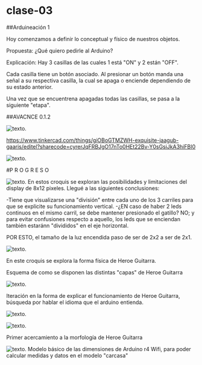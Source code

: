 # clase-03
##Arduineación 1

Hoy comenzamos a definir lo conceptual y físico de nuestros objetos.

Propuesta: ¿Qué quiero pedirle al Arduino?



Explicación: Hay 3 casillas de las cuales 1 está "ON" y 2 están "OFF".

Cada casilla tiene un botón asociado. Al presionar un botón manda una señal a su respectiva casilla, la cual se apaga o enciende dependiendo de su estado anterior.

Una vez que se encuentrena apagadas todas las casillas, se pasa a la siguiente "etapa".


##AVACNCE 0.1.2


![texto](./tkcad0.1.2.png).

https://www.tinkercad.com/things/giOBoGTMZWH-exquisite-jaagub-gaaris/editel?sharecode=cyrerJqFRBJgO17nTo0HEt22Bv-Y0sGsiJkA3hiFBI0

![texto](./cableadorela0.1.2.png).



#P R O G R E S O

![texto](./croquis_tux1.jpeg). 
En estos croquis se exploran las posibilidades y limitaciones del display de 8x12 pixeles. Llegué a las siguientes conclusiones:

-Tiene que visualizarse una "división" entre cada uno de los 3 carriles para que se explicite su funcionamiento vertical.
-¿EN caso de haber 2 leds continuos en el mismo carril, se debe mantener presionado el gatillo? NO; y para evitar confusiones respecto a aquello, los leds que se enciendan también estaránn "divididos" en el eje horizontal.

POR ESTO, el tamaño de la luz encendida paso de ser de 2x2 a ser de 2x1.

![texto](./croquis_tux2.jpeg).

En este croquis se explora la forma física de Heroe Guitarra.

Esquema de como se disponen las distintas "capas" de Heroe Guitarra

![texto](./croquis_tux4.jpeg).

Iteración en la forma de explicar el funcionamiento de Heroe Guitarra, búsqueda por hablar el idioma que el arduino entienda.



![texto](./side2heGui0.1.0.png). 

![texto](./side1heGui0.1.0.png). 

Primer acercamiento a la morfología de Heroe Guitarra

![texto](./croquis_tux3.jpeg). 
Modelo básico de las dimensiones de Arduino r4 Wifi, para poder calcular medidas y datos en el modelo "carcasa"


